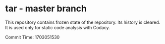 # tar - master branch

This repository contains frozen state of the repository.
Its history is cleared. It is used only for static code
analysis with Codacy.

Commit Time: 1703051530